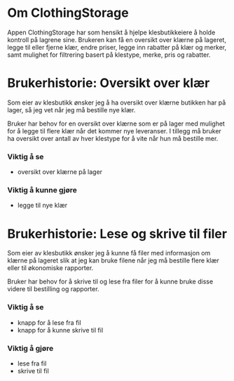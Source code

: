 # Om ClothingStorage

Appen ClothingStorage har som hensikt å hjelpe klesbutikkeiere å holde kontroll på lagrene sine. Brukeren kan få en oversikt over klærne på lageret, legge til eller fjerne klær, endre priser, legge inn rabatter på klær og merker, samt mulighet for filtrering basert på klestype, merke, pris og rabatter.

# Brukerhistorie: Oversikt over klær
Som eier av klesbutikk ønsker jeg å ha oversikt over klærne butikken har på lager, så jeg vet når jeg må bestille nye klær.

Bruker har behov for en oversikt over klærne som er på lager med mulighet for å legge til flere klær når det kommer nye leveranser. I tillegg må bruker ha oversikt over antall av hver klestype for å vite når hun må bestille mer.

### Viktig å se
- oversikt over klærne på lager

### Viktig å kunne gjøre
- legge til nye klær

# Brukerhistorie: Lese og skrive til filer
Som eier av klesbutikk ønsker jeg å kunne få filer med informasjon om klærne på lageret slik at jeg kan bruke filene når jeg må bestille flere klær eller til økonomiske rapporter.

Bruker har behov for å skrive til og lese fra filer for å kunne bruke disse videre til bestilling og rapporter.

### Viktig å se
- knapp for å lese fra fil
- knapp for å kunne skrive til fil

### Viktig å gjøre
- lese fra fil
- skrive til fil